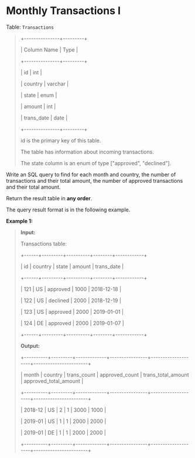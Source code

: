 # Monthly Transactions I

Table: <code>Transactions</code>
>
> +---------------+---------+
>
> | Column Name   | Type    |
>
> +---------------+---------+
>
> | id            | int     |
>
> | country       | varchar |
>
> | state         | enum    |
>
> | amount        | int     |
>
> | trans_date    | date    |
>
> +---------------+---------+
>
> id is the primary key of this table.
>
> The table has information about incoming transactions.
>
> The state column is an enum of type ["approved", "declined"].


Write an SQL query to find for each month and country, the number of transactions and their total amount, the number of approved transactions and their total amount.

Return the result table in **any order**.

The query result format is in the following example.


**Example 1:**
>
> **Input:**
>
> Transactions table:
>
> +------+---------+----------+--------+------------+
>
> | id   | country | state    | amount | trans_date |
>
> +------+---------+----------+--------+------------+
>
> | 121  | US      | approved | 1000   | 2018-12-18 |
>
> | 122  | US      | declined | 2000   | 2018-12-19 |
>
> | 123  | US      | approved | 2000   | 2019-01-01 |
>
> | 124  | DE      | approved | 2000   | 2019-01-07 |
>
> +------+---------+----------+--------+------------+
>
> **Output:**
>
> +----------+---------+-------------+----------------+--------------------+-----------------------+
>
> | month    | country | trans_count | approved_count | trans_total_amount | approved_total_amount |
>
> +----------+---------+-------------+----------------+--------------------+-----------------------+
>
> | 2018-12  | US      | 2           | 1              | 3000               | 1000                  |
>
> | 2019-01  | US      | 1           | 1              | 2000               | 2000                  |
>
> | 2019-01  | DE      | 1           | 1              | 2000               | 2000                  |
>
> +----------+---------+-------------+----------------+--------------------+-----------------------+
